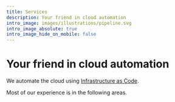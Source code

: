 ```yaml
---
title: Services
description: Your friend in cloud automation
intro_image: images/illustrations/pipeline.svg
intro_image_absolute: true
intro_image_hide_on_mobile: false
---
```


# Your friend in cloud automation

We automate the cloud using [Infrastructure as Code](https://en.wikipedia.org/wiki/Infrastructure_as_code).

Most of our experience is in the following areas.

